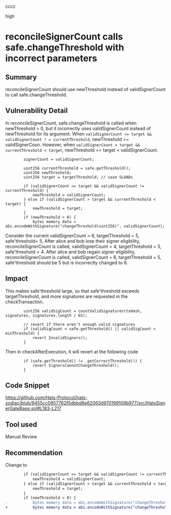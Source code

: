 cccz

high

# reconcileSignerCount calls safe.changeThreshold with incorrect parameters

## Summary
reconcileSignerCount should use newThreshold instead of validSignerCount to call safe.changeThreshold.
## Vulnerability Detail
In reconcileSignerCount, safe.changeThreshold is called when newThreshold > 0, but it incorrectly uses validSignerCount instead of newThreshold for its argument.
When `validSignerCount <= target && validSignerCount ! = currentThreshold`, newThreshold == validSignerCoun.
However, when `validSignerCount > target && currentThreshold < target`, newThreshold == target < validSignerCount.
```solidity
        signerCount = validSignerCount;

        uint256 currentThreshold = safe.getThreshold();
        uint256 newThreshold;
        uint256 target = targetThreshold; // save SLOADs

        if (validSignerCount <= target && validSignerCount != currentThreshold) {
            newThreshold = validSignerCount;
        } else if (validSignerCount > target && currentThreshold < target) {
            newThreshold = target;
        }
        if (newThreshold > 0) {
            bytes memory data = abi.encodeWithSignature("changeThreshold(uint256)", validSignerCount);
```
Consider the current validSignerCount = 6, targetThreshold = 5, safe'threshold= 5, 
After alice and bob lose their signer eligibility, reconcileSignerCount is called, validSignerCount = 4, targetThreshold = 5, safe'threshold = 4.
After alice and bob regain signer eligibility, reconcileSignerCount is called, validSignerCount = 6, targetThreshold = 5, safe'threshold should be 5 but is incorrectly changed to 6.
## Impact
This makes safe'threshold large, so that safe'threshold exceeds targetThreshold, and more signatures are requested in the checkTransaction.
```solidity
        uint256 validSigCount = countValidSignatures(txHash, signatures, signatures.length / 65);

        // revert if there aren't enough valid signatures
        if (validSigCount < safe.getThreshold() || validSigCount < minThreshold) {
            revert InvalidSigners();
        }
```
Then in checkAfterExecution, it will revert at the following code
```solidity
        if (safe.getThreshold() != _getCorrectThreshold()) {
            revert SignersCannotChangeThreshold();
        }
```
## Code Snippet
https://github.com/Hats-Protocol/hats-zodiac/blob/9455cc0957762f5dbbd8e62063d970199109b977/src/HatsSignerGateBase.sol#L183-L217
## Tool used

Manual Review

## Recommendation
Change to
```diff
        if (validSignerCount <= target && validSignerCount != currentThreshold) {
            newThreshold = validSignerCount;
        } else if (validSignerCount > target && currentThreshold < target) {
            newThreshold = target;
        }
        if (newThreshold > 0) {
-           bytes memory data = abi.encodeWithSignature("changeThreshold(uint256)", validSignerCount);
+           bytes memory data = abi.encodeWithSignature("changeThreshold(uint256)", newThreshold);
```